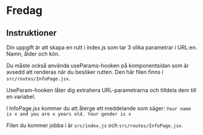 # Fredag

## Instruktioner

Din uppgift är att skapa en rutt i index.js som tar 3 olika parametrar i URL:en. Namn, ålder och kön.

Du måste också använda useParams-hooken på komponentsidan som är avsedd att renderas när du besöker rutten. Den här filen finns i ```src/routes/InfoPage.jsx```.

UseParam-hooken låter dig extrahera URL-parametrarna och tilldela dem till en variabel.

I InfoPage.jsx kommer du att återge ett meddelande som säger: ```Your name is x and you are x years old. Your gender is x```

Filen du kommer jobba i är ```src/index.js``` och ```src/routes/InfoPage.jsx```.
